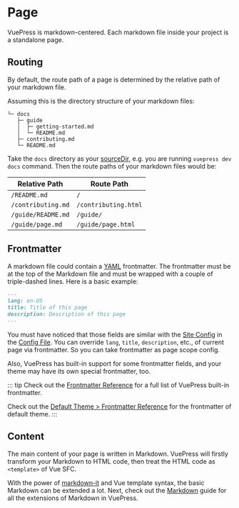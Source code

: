 # Page

VuePress is markdown-centered. Each markdown file inside your project is a standalone page.

## Routing

By default, the route path of a page is determined by the relative path of your markdown file.

Assuming this is the directory structure of your markdown files:

```
└─ docs
   ├─ guide
   │  ├─ getting-started.md
   │  └─ README.md
   ├─ contributing.md
   └─ README.md
```

Take the `docs` directory as your [sourceDir](../reference/cli.md), e.g. you are running `vuepress dev docs` command. Then the route paths of your markdown files would be:

|   Relative Path    |      Route Path      |
|--------------------|----------------------|
| `/README.md`       | `/`                  |
| `/contributing.md` | `/contributing.html` |
| `/guide/README.md` | `/guide/`            |
| `/guide/page.md`   | `/guide/page.html`   |

## Frontmatter

A markdown file could contain a [YAML](https://yaml.org/) frontmatter. The frontmatter must be at the top of the Markdown file and must be wrapped with a couple of triple-dashed lines. Here is a basic example:

```md
---
lang: en-US
title: Title of this page
description: Description of this page
---
```

You must have noticed that those fields are similar with the [Site Config](./configuration.md#site-config) in the [Config File](./configuration.md#config-file). You can override `lang`, `title`, `description`, etc., of current page via frontmatter. So you can take frontmatter as page scope config.

Also, VuePress has built-in support for some frontmatter fields, and your theme may have its own special frontmatter, too.

::: tip
Check out the [Frontmatter Reference](../reference/frontmatter.md) for a full list of VuePress built-in frontmatter.

Check out the [Default Theme > Frontmatter Reference](../reference/default-theme/frontmatter.md) for the frontmatter of default theme.
:::

## Content

The main content of your page is written in Markdown. VuePress will firstly transform your Markdown to HTML code, then treat the HTML code as `<template>` of Vue SFC.

With the power of [markdown-it](https://github.com/markdown-it/markdown-it) and Vue template syntax, the basic Markdown can be extended a lot. Next, check out the [Markdown](./markdown.md) guide for all the extensions of Markdown in VuePress.
